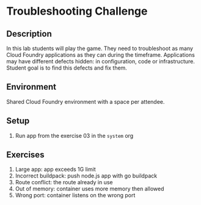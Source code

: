 Troubleshooting Challenge
=========================

Description
-----------

In this lab students will play the game. They need to troubleshoot as many Cloud Foundry applications as they can during the timeframe. Applications may have different defects hidden: in configuration, code or infrastructure. Student goal is to find this defects and fix them.

Environment
-----------

Shared Cloud Foundry environment with a space per attendee.

Setup
-----

1. Run app from the exercise 03 in the `system` org

Exercises
---------

1. Large app: app exceeds 1G limit
1. Incorrect buildpack: push node.js app with go buildpack
1. Route conflict: the route already in use
1. Out of memory: container uses more memory then allowed
1. Wrong port: container listens on the wrong port
